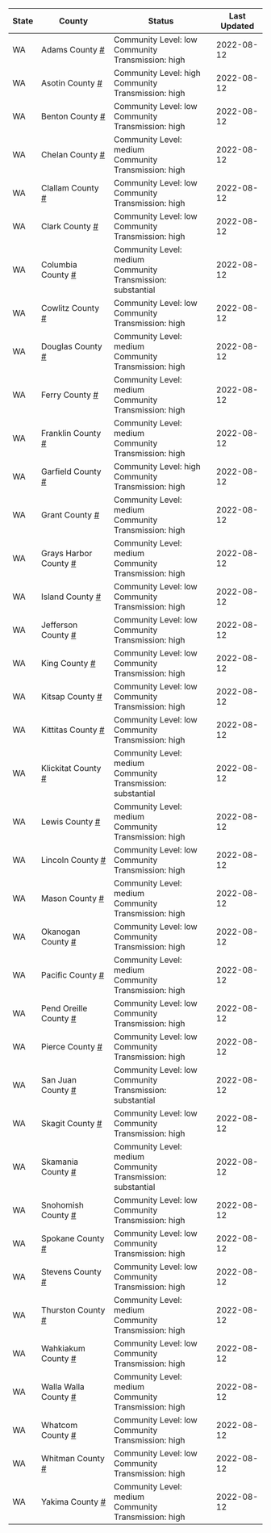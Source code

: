 State | County | Status | Last Updated
--- | --- | --- | --- 
WA | Adams County <a href="#adams_county">#</a> | <a name="adams_county"></a>Community Level: low<br/>Community Transmission: high | 2022-08-12
WA | Asotin County <a href="#asotin_county">#</a> | <a name="asotin_county"></a>Community Level: high<br/>Community Transmission: high | 2022-08-12
WA | Benton County <a href="#benton_county">#</a> | <a name="benton_county"></a>Community Level: low<br/>Community Transmission: high | 2022-08-12
WA | Chelan County <a href="#chelan_county">#</a> | <a name="chelan_county"></a>Community Level: medium<br/>Community Transmission: high | 2022-08-12
WA | Clallam County <a href="#clallam_county">#</a> | <a name="clallam_county"></a>Community Level: low<br/>Community Transmission: high | 2022-08-12
WA | Clark County <a href="#clark_county">#</a> | <a name="clark_county"></a>Community Level: low<br/>Community Transmission: high | 2022-08-12
WA | Columbia County <a href="#columbia_county">#</a> | <a name="columbia_county"></a>Community Level: medium<br/>Community Transmission: substantial | 2022-08-12
WA | Cowlitz County <a href="#cowlitz_county">#</a> | <a name="cowlitz_county"></a>Community Level: low<br/>Community Transmission: high | 2022-08-12
WA | Douglas County <a href="#douglas_county">#</a> | <a name="douglas_county"></a>Community Level: medium<br/>Community Transmission: high | 2022-08-12
WA | Ferry County <a href="#ferry_county">#</a> | <a name="ferry_county"></a>Community Level: medium<br/>Community Transmission: high | 2022-08-12
WA | Franklin County <a href="#franklin_county">#</a> | <a name="franklin_county"></a>Community Level: medium<br/>Community Transmission: high | 2022-08-12
WA | Garfield County <a href="#garfield_county">#</a> | <a name="garfield_county"></a>Community Level: high<br/>Community Transmission: high | 2022-08-12
WA | Grant County <a href="#grant_county">#</a> | <a name="grant_county"></a>Community Level: medium<br/>Community Transmission: high | 2022-08-12
WA | Grays Harbor County <a href="#grays_harbor_county">#</a> | <a name="grays_harbor_county"></a>Community Level: medium<br/>Community Transmission: high | 2022-08-12
WA | Island County <a href="#island_county">#</a> | <a name="island_county"></a>Community Level: low<br/>Community Transmission: high | 2022-08-12
WA | Jefferson County <a href="#jefferson_county">#</a> | <a name="jefferson_county"></a>Community Level: low<br/>Community Transmission: high | 2022-08-12
WA | King County <a href="#king_county">#</a> | <a name="king_county"></a>Community Level: low<br/>Community Transmission: high | 2022-08-12
WA | Kitsap County <a href="#kitsap_county">#</a> | <a name="kitsap_county"></a>Community Level: low<br/>Community Transmission: high | 2022-08-12
WA | Kittitas County <a href="#kittitas_county">#</a> | <a name="kittitas_county"></a>Community Level: low<br/>Community Transmission: high | 2022-08-12
WA | Klickitat County <a href="#klickitat_county">#</a> | <a name="klickitat_county"></a>Community Level: medium<br/>Community Transmission: substantial | 2022-08-12
WA | Lewis County <a href="#lewis_county">#</a> | <a name="lewis_county"></a>Community Level: medium<br/>Community Transmission: high | 2022-08-12
WA | Lincoln County <a href="#lincoln_county">#</a> | <a name="lincoln_county"></a>Community Level: low<br/>Community Transmission: high | 2022-08-12
WA | Mason County <a href="#mason_county">#</a> | <a name="mason_county"></a>Community Level: medium<br/>Community Transmission: high | 2022-08-12
WA | Okanogan County <a href="#okanogan_county">#</a> | <a name="okanogan_county"></a>Community Level: low<br/>Community Transmission: high | 2022-08-12
WA | Pacific County <a href="#pacific_county">#</a> | <a name="pacific_county"></a>Community Level: medium<br/>Community Transmission: high | 2022-08-12
WA | Pend Oreille County <a href="#pend_oreille_county">#</a> | <a name="pend_oreille_county"></a>Community Level: low<br/>Community Transmission: high | 2022-08-12
WA | Pierce County <a href="#pierce_county">#</a> | <a name="pierce_county"></a>Community Level: low<br/>Community Transmission: high | 2022-08-12
WA | San Juan County <a href="#san_juan_county">#</a> | <a name="san_juan_county"></a>Community Level: low<br/>Community Transmission: substantial | 2022-08-12
WA | Skagit County <a href="#skagit_county">#</a> | <a name="skagit_county"></a>Community Level: low<br/>Community Transmission: high | 2022-08-12
WA | Skamania County <a href="#skamania_county">#</a> | <a name="skamania_county"></a>Community Level: medium<br/>Community Transmission: substantial | 2022-08-12
WA | Snohomish County <a href="#snohomish_county">#</a> | <a name="snohomish_county"></a>Community Level: low<br/>Community Transmission: high | 2022-08-12
WA | Spokane County <a href="#spokane_county">#</a> | <a name="spokane_county"></a>Community Level: low<br/>Community Transmission: high | 2022-08-12
WA | Stevens County <a href="#stevens_county">#</a> | <a name="stevens_county"></a>Community Level: low<br/>Community Transmission: high | 2022-08-12
WA | Thurston County <a href="#thurston_county">#</a> | <a name="thurston_county"></a>Community Level: medium<br/>Community Transmission: high | 2022-08-12
WA | Wahkiakum County <a href="#wahkiakum_county">#</a> | <a name="wahkiakum_county"></a>Community Level: low<br/>Community Transmission: high | 2022-08-12
WA | Walla Walla County <a href="#walla_walla_county">#</a> | <a name="walla_walla_county"></a>Community Level: medium<br/>Community Transmission: high | 2022-08-12
WA | Whatcom County <a href="#whatcom_county">#</a> | <a name="whatcom_county"></a>Community Level: low<br/>Community Transmission: high | 2022-08-12
WA | Whitman County <a href="#whitman_county">#</a> | <a name="whitman_county"></a>Community Level: low<br/>Community Transmission: high | 2022-08-12
WA | Yakima County <a href="#yakima_county">#</a> | <a name="yakima_county"></a>Community Level: medium<br/>Community Transmission: high | 2022-08-12
